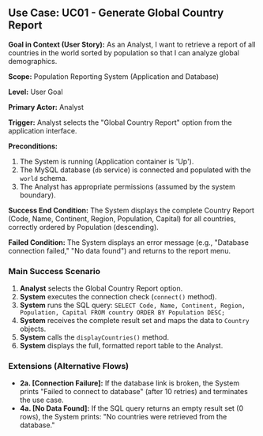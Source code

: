 ## Use Case: UC01 - Generate Global Country Report

**Goal in Context (User Story):** As an Analyst, I want to retrieve a report of all countries in the world sorted by population so that I can analyze global demographics.

**Scope:** Population Reporting System (Application and Database)

**Level:** User Goal

**Primary Actor:** Analyst

**Trigger:** Analyst selects the "Global Country Report" option from the application interface.

**Preconditions:**
1. The System is running (Application container is 'Up').
2. The MySQL database (`db` service) is connected and populated with the `world` schema.
3. The Analyst has appropriate permissions (assumed by the system boundary).

**Success End Condition:**
The System displays the complete Country Report (Code, Name, Continent, Region, Population, Capital) for all countries, correctly ordered by Population (descending).

**Failed Condition:**
The System displays an error message (e.g., "Database connection failed," "No data found") and returns to the report menu.

### Main Success Scenario

1.  **Analyst** selects the Global Country Report option.
2.  **System** executes the connection check (`connect()` method).
3.  **System** runs the SQL query: `SELECT Code, Name, Continent, Region, Population, Capital FROM country ORDER BY Population DESC;`
4.  **System** receives the complete result set and maps the data to `Country` objects.
5.  **System** calls the `displayCountries()` method.
6.  **System** displays the full, formatted report table to the Analyst.

### Extensions (Alternative Flows)

* **2a. [Connection Failure]:** If the database link is broken, the System prints "Failed to connect to database" (after 10 retries) and terminates the use case.
* **4a. [No Data Found]:** If the SQL query returns an empty result set (0 rows), the System prints: "No countries were retrieved from the database."